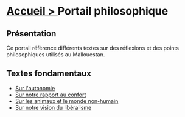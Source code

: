 # <a href="../">Accueil \> </a>Portail philosophique

## Présentation

Ce portail référence différents textes sur des réflexions et des points philosophiques utilisés au Mallouestan.

## Textes fondamentaux

- [Sur l'autonomie](./autonomie)
- [Sur notre rapport au confort](./confort)
- [Sur les animaux et le monde non-humain](./environnement)
- [Sur notre vision du libéralisme](./liberalisme)
